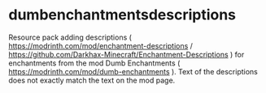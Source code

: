 # dumbenchantmentsdescriptions
Resource pack adding descriptions ( https://modrinth.com/mod/enchantment-descriptions / https://github.com/Darkhax-Minecraft/Enchantment-Descriptions ) for enchantments from the mod Dumb Enchantments ( https://modrinth.com/mod/dumb-enchantments ).
Text of the descriptions does not exactly match the text on the mod page.
